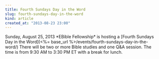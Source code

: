 ```yaml
---
title: Fourth Sundays Day in the Word
slug: fourth-sundays-day-in-the-word
kind: article
created_at: "2013-08-23 23:00"
---
```

<div itemscope itemtype="http://schema.org/Event" markdown="1">
<meta itemprop="name" content="<%= h :title %>">

<span itemprop="description">
Sunday, August 25, 2013 *EBible Fellowship* is hosting a 
[Fourth Sundays Day in the Word](<%= base_url %>/events/fourth-sundays-day-in-the-word/)
There will be two or more Bible studies and one Q&A session.  
The time is from 9:30 AM to 3:30 PM ET with a break for lunch.
</span>

<meta itemprop="startDate" content="2013-08-25T09:30-0400">
<meta itemprop="endDate" content="2013-08-25T15:30-0400">

</div>

